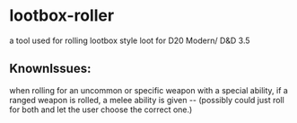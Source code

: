 # lootbox-roller

a tool used for rolling lootbox style loot for D20 Modern/ D&amp;D 3.5

## KnownIssues:

when rolling for an uncommon or specific weapon with a special ability, if a ranged weapon is rolled, a melee ability is given -- (possibly could just roll for both and let the user choose the correct one.)
